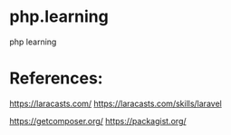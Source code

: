 # php.learning
php learning

# References:
https://laracasts.com/
https://laracasts.com/skills/laravel

https://getcomposer.org/
https://packagist.org/
